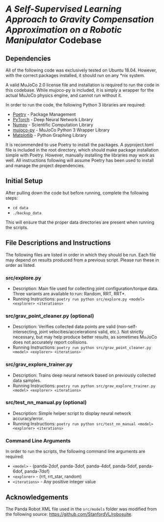 # *A Self-Supervised Learning Approach to Gravity Compensation Approximation on a Robotic Manipulator* Codebase

## Dependencies
All of the following code was exclusively tested on Ubuntu 18.04.
However, with the correct packages installed, it should run on any *nix system.

A valid MuJoCo 2.0 license file and installation is required to run the code in this codebase.
While mujoco-py is included, it is simply a wrapper for the actual MuJoCo physics engine, and cannot run without it.

In order to run the code, the following Python 3 libraries are required:

* [Poetry](https://github.com/python-poetry/poetry) - Package Management
* [PyTorch](https://github.com/pytorch/pytorch) - Deep Neural Network Library
* [Numpy](https://github.com/numpy/numpy) - Scientific Computation Library
* [mujoco-py](https://github.com/openai/mujoco-py) - MuJoCo Python 3 Wrapper Library
* [Matplotlib](https://github.com/matplotlib/matplotlib) - Python Graphing Library

It is recommended to use Poetry to install the packages.
A pyproject.toml file is included in the root directory, which should make package installation simple with Poetry.
However, manually installing the libraries may work as well.
All instructions following will assume Poetry has been used to install and manage the project dependencies.

## Initial Setup
After pulling down the code but before running, complete the following steps:

* `cd data`
* `./backup_data`

This will ensure that the proper data directories are present when running the scripts.

## File Descriptions and Instructions
The following files are listed in order in which they should be run.
Each file may depend on results produced from a previous script.
Please run these in order as listed.

### src/explore.py
* Description: Main file used for collecting joint configuration/torque data. Three variants are available to run: Random, RRT, RRT\*.
* Running Instructions: `poetry run python src/explore.py <model> <explorer> <iterations>`

### src/grav_point_cleaner.py (optional)
* Description: Verifies collected data points are valid (non-self-intersecting, joint velocities/accelerations valid, etc.). 
Not strictly necessary, but may help produce better results, as sometimes MuJoCo does not accurately report collisions.
* Running Instructions: `poetry run python src/grav_point_cleaner.py <model> <explorer> <iterations>`

### src/grav_explore_trainer.py
* Description: Trains deep neural network based on previously collected data samples.
* Running Instructions: `poetry run python src/grav_explore_trainer.py <model> <explorer> <iterations>`

### src/test_nn_manual.py (optional)
* Description: Simple helper script to display neural network accuracy/error.
* Running Instructions: `poetry run python src/test_nn_manual <model> <explorer> <iterations>`

### Command Line Arguments
In order to run the scripts, the following command line arguments are required:
* `<model>` - (panda-2dof, panda-3dof, panda-4dof, panda-5dof, panda-6dof, panda-7dof)
* `<explorer>` - (rrt, rrt_star, random)
* `<iterations>` - Any positive integer value

## Acknowledgements

The Panda Robot XML file used in the `src/models` folder was modified from the following source: https://github.com/StanfordVL/robosuite.
